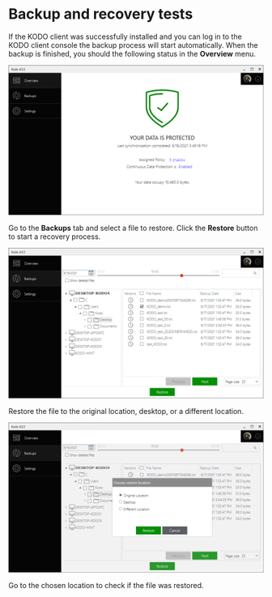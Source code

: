 # Backup and recovery tests



If the KODO client was successfully installed and you can log in to the KODO client console the backup process will start automatically. When the backup is finished, you should the following status in the **Overview** menu.

![](../.gitbook/assets/image%20%28186%29.png)

Go to the **Backups** tab and select a file to restore. Click the **Restore** button to start a recovery process. 

![](../.gitbook/assets/image%20%28184%29.png)

Restore the file to the original location, desktop, or a different location.

![](../.gitbook/assets/image%20%28185%29.png)

Go to the chosen location to check if the file was restored.

